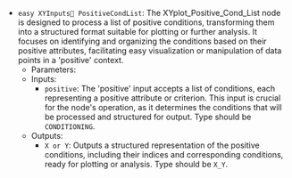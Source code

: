 - `easy XYInputs PositiveCondList`: The XYplot_Positive_Cond_List node is designed to process a list of positive conditions, transforming them into a structured format suitable for plotting or further analysis. It focuses on identifying and organizing the conditions based on their positive attributes, facilitating easy visualization or manipulation of data points in a 'positive' context.
    - Parameters:
    - Inputs:
        - `positive`: The 'positive' input accepts a list of conditions, each representing a positive attribute or criterion. This input is crucial for the node's operation, as it determines the conditions that will be processed and structured for output. Type should be `CONDITIONING`.
    - Outputs:
        - `X or Y`: Outputs a structured representation of the positive conditions, including their indices and corresponding conditions, ready for plotting or analysis. Type should be `X_Y`.
